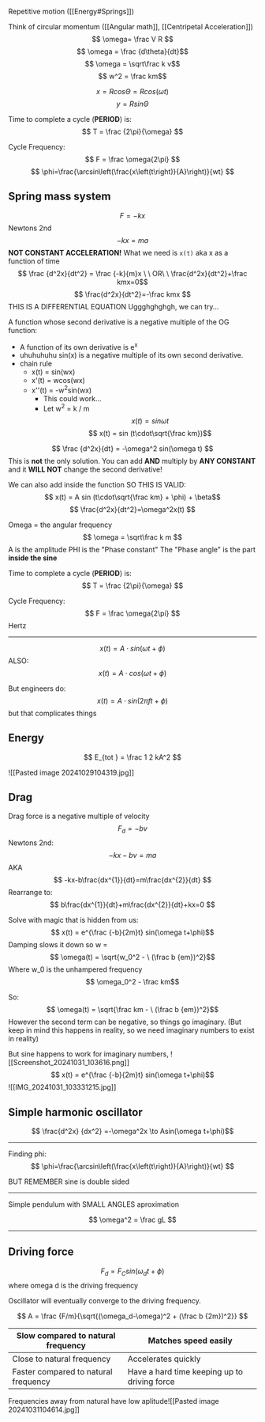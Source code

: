 Repetitive motion ([[Energy#Springs]])


Think of circular momentum ([[Angular math]], [[Centripetal Acceleration]])
$$ \omega= \frac V R $$
$$ \omega = \frac {d\theta}{dt}$$
$$ \omega = \sqrt\frac k v$$
$$ w^2 = \frac km$$

$$ x = R cos\Theta = R cos(\omega t) $$
$$ y = R sin\Theta $$

Time to complete a cycle (**PERIOD**) is:
$$ T = \frac {2\pi}{\omega} $$

Cycle Frequency:
$$ F = \frac \omega{2\pi} $$
$$ \phi=\frac{\arcsin\left(\frac{x\left(t\right)}{A}\right)}{wt} $$
## Spring mass system

$$ F = -kx $$
Newtons 2nd
$$ -kx = ma $$
**NOT CONSTANT ACCELERATION!**
What we need is `x(t)` aka x as a function of time
$$ \frac {d^2x}{dt^2} = \frac {-k}{m}x \  \  OR\  \  \frac{d^2x}{dt^2}+\frac kmx=0$$
$$ \frac{d^2x}{dt^2}=-\frac kmx $$
THIS IS A DIFFERENTIAL EQUATION
Uggghghghgh, we can try...


A function whose second derivative is a negative multiple of the OG function:
* A function of its own derivative is e<sup>x</sup>
* uhuhuhuhu sin(x) is a negative multiple of its own second derivative. 
* chain rule
	* x(t) = sin(wx)
	* x'(t) = wcos(wx)
	* x''(t) = -w<sup>2</sup>sin(wx)
		* This could work...
		* Let w<sup>2</sup> = k / m 
$$ x(t) = sin \omega t$$
$$ x(t) = sin (t\cdot\sqrt{\frac km})$$

$$  \frac {d^2x}{dt} = -\omega^2 sin(\omega t) $$
This is **not** the only solution. You can add **AND** multiply by **ANY CONSTANT** and it **WILL NOT** change the second derivative!


We can also add inside the function
SO THIS IS VALID:
$$ x(t) = A sin (t\cdot\sqrt{\frac km} + \phi) + \beta$$
$$ \frac{d^2x}{dt^2}=\omega^2x(t) $$



Omega = the angular frequency
$$ \omega = \sqrt\frac k m $$
A is the amplitude
PHI is the "Phase constant"
	The "Phase angle" is the part **inside the sine**

Time to complete a cycle (**PERIOD**) is:
$$ T = \frac {2\pi}{\omega} $$

Cycle Frequency:
$$ F = \frac \omega{2\pi} $$
Hertz
__________________________
$$ x(t) = A\cdot sin(\omega t + \phi) $$
ALSO:
$$ x(t) = A\cdot cos(\omega t + \phi) $$

But engineers do:
$$ x(t) = A\cdot sin(2\pi f t + \phi) $$
but that complicates things

## Energy

$$ E_{tot } = \frac 1 2 kA^2 $$

![[Pasted image 20241029104319.jpg]]

## Drag 
Drag force is a negative multiple of velocity
$$ F_d = -bv $$
Newtons 2nd:$$ -kx -bv = ma $$
AKA
$$ -kx-b\frac{dx^{1}}{dt}=m\frac{dx^{2}}{dt} $$
Rearrange to:
$$ b\frac{dx^{1}}{dt}+m\frac{dx^{2}}{dt}+kx=0 $$

Solve with magic that is hidden from us:
$$ x(t) = e^{\frac {-b}{2m}t} sin(\omega t+\phi)$$
Damping slows it down so w =
$$ \omega(t) = \sqrt{w_0^2 - \ (\frac b {em})^2}$$
Where w_0 is the unhampered frequency
$$ \omega_0^2 - \frac km$$

So:
$$ \omega(t) = \sqrt{\frac km - \ (\frac b {em})^2}$$
However the second term can be negative, so things go imaginary. (But keep in mind this happens in reality, so we need imaginary numbers to exist in reality)

But sine happens to work for imaginary numbers, ![[Screenshot_20241031_103616.png]]
$$ x(t) = e^{\frac {-b}{2m}t} sin(\omega t+\phi)$$
![[IMG_20241031_103331215.jpg]]
## Simple harmonic oscillator

$$ \frac{d^2x} {dx^2}  =-\omega^2x \to Asin(\omega t+\phi)$$
________________
Finding phi:
$$ \phi=\frac{\arcsin\left(\frac{x\left(t\right)}{A}\right)}{wt} $$

BUT REMEMBER sine is double sided
____________________________
Simple pendulum with SMALL ANGLES aproximation 

$$ \omega^2 = \frac gL $$


_______________________
## Driving force

$$ F_d = F_Csin(\omega_dt+\phi)$$
where omega d is the driving frequency

Oscillator will eventually converge to the driving frequency. 

$$ A = \frac {F/m}{\sqrt{(\omega_d-\omega)^2 + (\frac b {2m})^2}} $$

| Slow compared to natural frequency   | Matches speed easily                         |
| ------------------------------------ | -------------------------------------------- |
| Close to natural frequency           | Accelerates quickly                          |
| Faster compared to natural frequency | Have a hard time keeping up to driving force |
Frequencies away from natural have low aplitude![[Pasted image 20241031104614.jpg]]